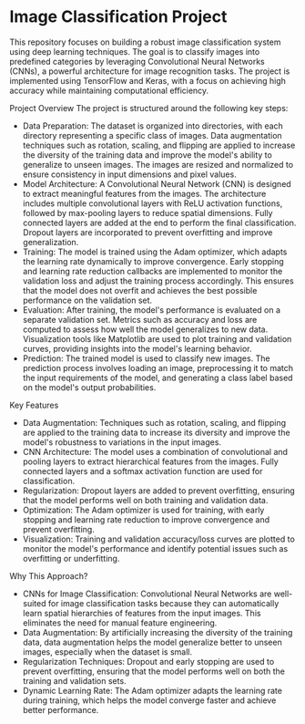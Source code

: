 # Image Classification Project

This repository focuses on building a robust image classification system using deep learning techniques. The goal is to classify images into predefined categories by leveraging Convolutional Neural Networks (CNNs), a powerful architecture for image recognition tasks. The project is implemented using TensorFlow and Keras, with a focus on achieving high accuracy while maintaining computational efficiency.

Project Overview
The project is structured around the following key steps:

* Data Preparation:
The dataset is organized into directories, with each directory representing a specific class of images. Data augmentation techniques such as rotation, scaling, and flipping are applied to increase the diversity of the training data and improve the model's ability to generalize to unseen images. The images are resized and normalized to ensure consistency in input dimensions and pixel values.
* Model Architecture:
A Convolutional Neural Network (CNN) is designed to extract meaningful features from the images. The architecture includes multiple convolutional layers with ReLU activation functions, followed by max-pooling layers to reduce spatial dimensions. Fully connected layers are added at the end to perform the final classification. Dropout layers are incorporated to prevent overfitting and improve generalization.
* Training:
The model is trained using the Adam optimizer, which adapts the learning rate dynamically to improve convergence. Early stopping and learning rate reduction callbacks are implemented to monitor the validation loss and adjust the training process accordingly. This ensures that the model does not overfit and achieves the best possible performance on the validation set.
* Evaluation:
After training, the model's performance is evaluated on a separate validation set. Metrics such as accuracy and loss are computed to assess how well the model generalizes to new data. Visualization tools like Matplotlib are used to plot training and validation curves, providing insights into the model's learning behavior.
* Prediction:
The trained model is used to classify new images. The prediction process involves loading an image, preprocessing it to match the input requirements of the model, and generating a class label based on the model's output probabilities.

Key Features
* Data Augmentation:
Techniques such as rotation, scaling, and flipping are applied to the training data to increase its diversity and improve the model's robustness to variations in the input images.
* CNN Architecture:
The model uses a combination of convolutional and pooling layers to extract hierarchical features from the images. Fully connected layers and a softmax activation function are used for classification.
* Regularization:
Dropout layers are added to prevent overfitting, ensuring that the model performs well on both training and validation data.
* Optimization:
The Adam optimizer is used for training, with early stopping and learning rate reduction to improve convergence and prevent overfitting.
* Visualization:
Training and validation accuracy/loss curves are plotted to monitor the model's performance and identify potential issues such as overfitting or underfitting.

Why This Approach?
* CNNs for Image Classification:
Convolutional Neural Networks are well-suited for image classification tasks because they can automatically learn spatial hierarchies of features from the input images. This eliminates the need for manual feature engineering.
* Data Augmentation:
By artificially increasing the diversity of the training data, data augmentation helps the model generalize better to unseen images, especially when the dataset is small.
* Regularization Techniques:
Dropout and early stopping are used to prevent overfitting, ensuring that the model performs well on both the training and validation sets.
* Dynamic Learning Rate:
The Adam optimizer adapts the learning rate during training, which helps the model converge faster and achieve better performance.

